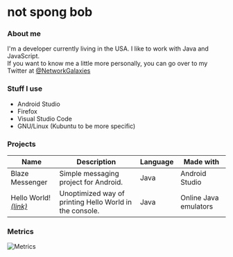 # not spong bob

### About me
I'm a developer currently living in the USA. I like to work with Java and JavaScript.</br >If you want to know me a little more personally, you can go over to my Twitter at [@NetworkGalaxies](https://www.twitter.com/networkgalaxies)

### Stuff I use
* Android Studio
* Firefox
* Visual Studio Code
* GNU/Linux (Kubuntu to be more specific)

### Projects
| Name | Description | Language | Made with |
| --- | ----------- | -------- | ---------|
| Blaze Messenger | Simple messaging project for Android. | Java | Android Studio |
| Hello World! [*(link)*](https://github.com/RoblokazPlays/helloworld) | Unoptimized way of printing Hello World in the console. | Java | Online Java emulators |

### Metrics
![Metrics](https://metrics.lecoq.io/RoblokazPlays?template=classic&config.timezone=UTC&config.animated=true)
